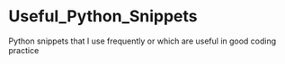 # Useful_Python_Snippets
Python snippets that I use frequently or which are useful in good coding practice
